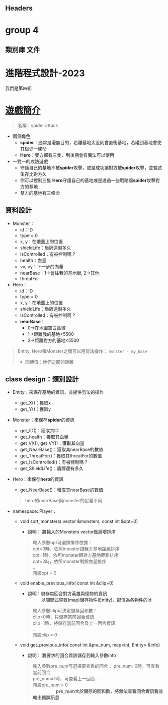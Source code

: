 
## Headers
# group 4
## 類別庫 文件
# 進階程式設計-2023
我們是第四組
# [遊戲簡介]( https://www.codingame.com/multiplayer/bot-programming/spring-challenge-2022)
> 名稱：spider attack
* 兩個角色
	* **spider**：通常是漫無目的，若離基地太近則會直衝基地，若碰到基地會使其檢少一條命
	* **Hero**：雙方都有三隻，到後期會有魔法可以使用
* 一對一的攻防遊戲
	* 守護自己的基地不被**spider**攻擊，或是成功讓對方被**spider**攻擊，並嘗試生存比對方久
	* 你可以控制三隻 **Hero**守護自己的基地或是透過一些戰略讓**spider**攻擊對方的基地
	* 雙方的基地有三條命
	
## 資料設計
* Monster：
	* id：ID
	* type = 0
	* x, y：在地圖上的位置
	* shieldLife：盾牌還剩多久
	* isControlled：有被控制嗎？
	* health：血量
	* vx, vy：下一步的向量
	* nearBase：1&rarr;會往我的基地衝, 2&rarr;其他
	* threatFor
* Hero：
	* id：ID
	* type = 0
	* x, y：在地圖上的位置
	* shieldLife：盾牌還剩多久
	* isControlled：有被控制嗎？
	* **nearBase**：
		* 0&rarr;在地圖空白區域
		* 1&rarr;距離我的基地<5500
		* 2&rarr;距離對方的基地<5500
> Entity, Hero和Monster之間可以用剪法操作：
> `monster - my_base `
> * 回傳值：他們之間的距離

## class design：類別設計

* Entity：來保存基地的資訊，並提供剪法的操作
	* get_X()：獲取x
	* get_Y()：獲取y
* Monster：來保存**spider**的資訊
	* get_ID()：獲取其ID
	* get_health：獲取其血量
	* get_VX(), get_VY()：獲取其向量
	* get_NearBase()：獲取其nearBase的數值
	* get_ThreatFor()：獲取其threatFor的數值
 	* get_IsControlled()：有被控制嗎？
 	* get_ShieldLife()：盾牌還有多久
* Hero：來保存**hero**的資訊
	* get_NearBase()：獲取其nearBase的數值
	> hero的nearBase與monster的定義不同
* namespace::Player：

    * void sort_monsters( vector<Monsters> &monsters, const int &opt=0)

        * 說明：
            將輸入的Monsters vector做遞增排序

        > 輸入參數opt可選擇排序依據：  
                opt=0時，依照monster跟我方基地距離排序  
                opt=1時，依照monster跟對方基地距離排序  
                opt=2時，依照monster剩餘血量排序  
				...  
			預設opt = 0

    * void enable_previous_info( const int &clip=0)
        * 說明：儲存每回合對方英雄與怪物的資訊  
    &emsp;&emsp;&ensp;&nbsp;  以關聯式容器(map)儲存物件(Entity)，鍵值為各物件的id
        
        > 輸入參數clip可決定儲存回和數：  
                clip=0時，只儲存當前回合資訊  
                clip=1時，將儲存當前回合及上一回合資訊  
				...  
			預設clip = 0
    * void get_previous_info( const int &pre_num, map<int, Entity> &info)

        * 說明：
            將要求的回合資訊儲存到輸入參數info
            
        > 輸入參數pre_num可選擇要查看的回合：
                pre_num=0時，可查看當前回合  
                pre_num=1時，可查看上一回合
                ...  	  
            預設pre_num = 0  
&emsp;&emsp;&emsp;&emsp;&emsp;
**pre_num大於儲存的回和數，將無法查看回合資訊看並輸出錯誤訊息**